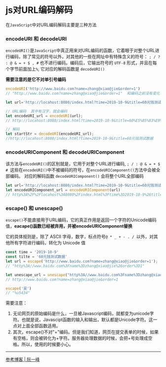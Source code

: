 # js对URL编码解码
在`JavaScript`中对URL编码解码主要是三种方法


### encodeURI  和  decodeURI
`encodeURI()`是`JavaScript`中真正用来对URL编码的函数，它着眼于对整个URL进行编码，除了常见的符号以外，对其他的一些在网址中有特殊含义的符号： `; / ? : @ & = + $ , #` 也不进行编码。编码后，它输出符号的 `UTF-8` 形式，并且在每个字节前面加上`%`, 它对应的解码函数是 `decodeURI()`

**需要注意的是它不对单引号编码**
```js
encodeURI('http://www.baidu.com?name=zhang@xiao@jie&order=1')
// "http://www.baidu.com?name=zhang@xiao@jie&order=1"  和编码之前没有变化

let url='http://locahost:8080/index.html?time=2019-10-9&title=60元钱测试数据'

// URL编码  其中有汉字，就会编码
let encodeURI_url = encodeURI(url);
// http://locahost:8080/index.html?time=2019-10-9&title=60%E5%85%83%E9%92%B1%E6%B5%8B%E8%AF%95%E6%95%B0%E6%8D%AE

// 解码
let startStr = decodeURI(encodeURI_url);
//http://locahost:8080/index.html?time=2019-10-9&title=60元钱测试数据
```


### encodeURIComponent  和  decodeURIComponent
该方法与`encodeURI()`的区别就是，它用于对整个URL进行编码, `; / : @ & = + $ # `这些在`encodeURI()`中不被编码的符号，在`encodeURIComponent()`方法中会被全部编码。 对应的解码函数 `decodeURIComponent()`  会将整个URL全部编码

```js
let url='http://locahost:8080/index.html?time=2019-10-9&title=60元钱测试数据'
let encodeURIComponent_url = encodeURIComponent(url)
// http%3A%2F%2Flocahost%3A8080%2Findex.html%3Ftime%3D2019-10-9%26title%3D60%E5%85%83%E9%92%B1%E6%B5%8B%E8%AF%95%E6%95%B0%E6%8D%AE
```


### escape()   和  unescape()
`escape()`不能直接用于URL编码，它的真正作用是返回一个字符的Unicode编码值，**eacape()函数已经被弃用，并被encodeURIComponent替换**

它的具体规则是，除了 ASCII 字母，数字，标点符号`@ * _ + - . / `以外，对其他所有字符进行编码，转化为 Unicode 值

```js
const time = '2019-10-9'
const tilte = '60元钱测试数据'
let url = escape('http://www.baidu.com?name=zhang@xiao@jie&order=1');
// "http%3A//www.baidu.com%3Fname%3Dzhang@xiao@jie%26order%3D1"

let unescape_url = unescape("http%3A//www.baidu.com%3Fname%3Dzhang@xiao@jie%26order%3D1")
// http://www.baidu.com?name=zhang@xiao@jie&order=1

escape('吴')
// "%u5434"
```

需要注意：

1. 无论网页的原始编码是什么，一旦被Javascript编码，就都变为unicode字符。也就是说，Javascipt函数的输入和输出，默认都是Unicode字符。这一点对上面全部函数适用。
2. 其次，escape()不对"+"编码。但是我们知道，网页在提交表单的时候，如果有空格，则会被转化为+字符。服务器处理数据的时候，会把+号处理成空格。所以，使用的时候要小心。

---
[参考博客 | 阮一峰](http://www.ruanyifeng.com/blog/2010/02/url_encoding.html)